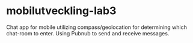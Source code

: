 # mobilutveckling-lab3
Chat app for mobile utilizing compass/geolocation for determining which chat-room to enter.
Using Pubnub to send and receive messages.
